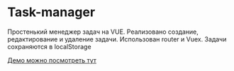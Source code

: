 # Task-manager

Простенький менеджер задач на VUE. Реализовано создание, 
редактирование и удаление задачи. Использован router и Vuex. 
Задачи сохраняются в localStorage

[Демо можно посмотреть тут](https://maestros123.github.io/Vue-task-manager/tasks)
